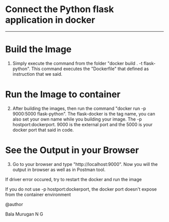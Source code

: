 # Connect the Python flask application in docker

-------------------------------------------------------

# Build the Image
1. Simply execute the command from the folder "docker build . -t flask-python". This command executes the "Dockerfile" that defined as instruction that we said.

# Run the Image to container
2. After building the images, then run the command "docker run -p 9000:5000 flask-python". The flask-docker is the tag name, you can also set your own name while you building your image. The -p hostport:dockerport. 9000 is the external port and the 5000 is your docker port that said in code.

# See the Output in your Browser
3. Go to your browser and type "http://localhost:9000". Now you will the output in browser as well as in Postman tool.



If driver error occured, try to restart the docker and run the image

If you do not use -p hostport:dockerport, the docker port doesn't expose from the container environment

@author

Bala Murugan N G
